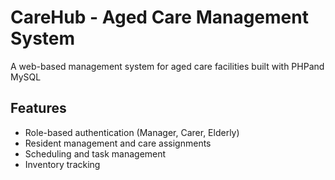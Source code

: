 # CareHub - Aged Care Management System

A web-based management system for aged care facilities built with PHPand MySQL

## Features
- Role-based authentication (Manager, Carer, Elderly)
- Resident management and care assignments
- Scheduling and task management
- Inventory tracking
